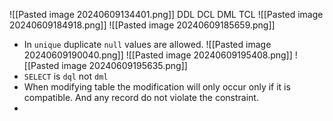 ![[Pasted image 20240609134401.png]]
DDL
DCL
DML
TCL
![[Pasted image 20240609184918.png]]
![[Pasted image 20240609185659.png]]
- In `unique` duplicate `null` values are allowed.
![[Pasted image 20240609190040.png]]
![[Pasted image 20240609195408.png]]
![[Pasted image 20240609195635.png]]
- `SELECT` is `dql` not `dml`
- When modifying table the modification will only occur only if it is compatible. And any record do not violate the constraint.
- 